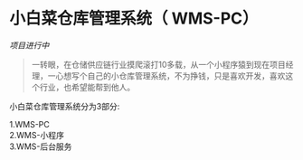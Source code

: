 # 小白菜仓库管理系统（ WMS-PC）

 *项目进行中*   

>一转眼，在仓储供应链行业摸爬滚打10多载，从一个小程序猿到现在项目经理，一心想写个自己的小仓库管理系统，不为挣钱，只是喜欢开发，喜欢这个行业，也希望能帮到他人。

小白菜仓库管理系统分为3部分:

1.WMS-PC   
2.WMS-小程序   
3.WMS-后台服务   

